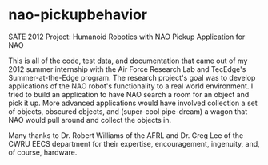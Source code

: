 nao-pickupbehavior
==============

SATE 2012 Project: Humanoid Robotics with NAO 
Pickup Application for NAO

This is all of the code, test data, and documentation that came out of my 2012 summer internship with the Air Force
Research Lab and TecEdge's Summer-at-the-Edge program.  The research project's goal was to develop applications
of the NAO robot's functionality to a real world environment. I tried to build an application to have NAO search a room for
an object and pick it up.  More advanced applications would have involved collection a set of objects, obscured objects, and
(super-cool pipe-dream) a wagon that NAO would pull around and collect the objects in.

Many thanks to Dr. Robert Williams of the AFRL and Dr. Greg Lee of the CWRU EECS department for their
expertise, encouragement, ingenuity, and, of course, hardware.
